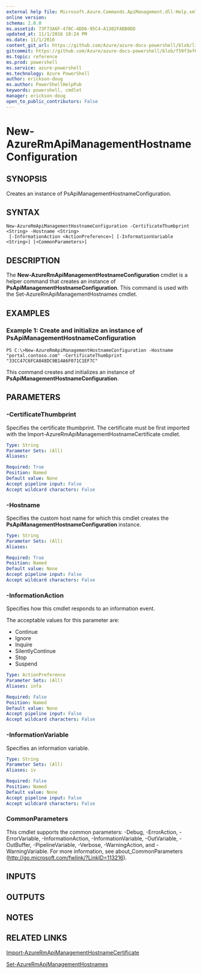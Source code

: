 ```yaml
---
external help file: Microsoft.Azure.Commands.ApiManagement.dll-Help.xml
online version: 
schema: 2.0.0
ms.assetid: 73F73A6F-470C-4DD6-95C4-A1302FABB0DD
updated_at: 11/1/2016 10:24 PM
ms.date: 11/1/2016
content_git_url: https://github.com/Azure/azure-docs-powershell/blob/live/azureps-cmdlets-docs/ResourceManager/AzureRM.ApiManagement/v1.1.4/New-AzureRmApiManagementHostnameConfiguration.md
gitcommit: https://github.com/Azure/azure-docs-powershell/blob/f59f3ef60bc592383812213e69fd77ba950759ed/azureps-cmdlets-docs/ResourceManager/AzureRM.ApiManagement/v1.1.4/New-AzureRmApiManagementHostnameConfiguration.md
ms.topic: reference
ms.prod: powershell
ms.service: azure-powershell
ms.technology: Azure PowerShell
author: erickson-doug
ms.author: PowerShellHelpPub
keywords: powershell, cmdlet
manager: erickson-doug
open_to_public_contributors: False
---
```


# New-AzureRmApiManagementHostnameConfiguration

## SYNOPSIS
Creates an instance of PsApiManagementHostnameConfiguration.

## SYNTAX

```
New-AzureRmApiManagementHostnameConfiguration -CertificateThumbprint <String> -Hostname <String>
 [-InformationAction <ActionPreference>] [-InformationVariable <String>] [<CommonParameters>]
```

## DESCRIPTION
The **New-AzureRmApiManagementHostnameConfiguration** cmdlet is a helper command that creates an instance of **PsApiManagementHostnameConfiguration**.
This command is used with the Set-AzureRmApiManagementHostnames cmdlet.

## EXAMPLES

### Example 1: Create and initialize an instance of PsApiManagementHostnameConfiguration
```
PS C:\>New-AzureRmApiManagementHostnameConfiguration -Hostname "portal.contoso.com" -CertificateThumbprint "33CC47C6FCA848DC9B14A6F071C1EF7C"
```

This command creates and initializes an instance of **PsApiManagementHostnameConfiguration**.

## PARAMETERS

### -CertificateThumbprint
Specifies the certificate thumbprint.
The certificate must be first imported with the Import-AzureRmApiManagementHostnameCertificate cmdlet.

```yaml
Type: String
Parameter Sets: (All)
Aliases: 

Required: True
Position: Named
Default value: None
Accept pipeline input: False
Accept wildcard characters: False
```

### -Hostname
Specifies the custom host name for which this cmdlet creates the **PsApiManagementHostnameConfiguration** instance.

```yaml
Type: String
Parameter Sets: (All)
Aliases: 

Required: True
Position: Named
Default value: None
Accept pipeline input: False
Accept wildcard characters: False
```

### -InformationAction
Specifies how this cmdlet responds to an information event.

The acceptable values for this parameter are:

- Continue
- Ignore
- Inquire
- SilentlyContinue
- Stop
- Suspend

```yaml
Type: ActionPreference
Parameter Sets: (All)
Aliases: infa

Required: False
Position: Named
Default value: None
Accept pipeline input: False
Accept wildcard characters: False
```

### -InformationVariable
Specifies an information variable.

```yaml
Type: String
Parameter Sets: (All)
Aliases: iv

Required: False
Position: Named
Default value: None
Accept pipeline input: False
Accept wildcard characters: False
```

### CommonParameters
This cmdlet supports the common parameters: -Debug, -ErrorAction, -ErrorVariable, -InformationAction, -InformationVariable, -OutVariable, -OutBuffer, -PipelineVariable, -Verbose, -WarningAction, and -WarningVariable. For more information, see about_CommonParameters (http://go.microsoft.com/fwlink/?LinkID=113216).

## INPUTS

## OUTPUTS

## NOTES

## RELATED LINKS

[Import-AzureRmApiManagementHostnameCertificate](xref:ResourceManager/AzureRM.ApiManagement/v1.1.4/Import-AzureRmApiManagementHostnameCertificate.md)

[Set-AzureRmApiManagementHostnames](xref:ResourceManager/AzureRM.ApiManagement/v1.1.4/Set-AzureRmApiManagementHostnames.md)


